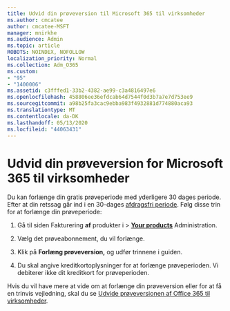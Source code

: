 ```yaml
---
title: Udvid din prøveversion til Microsoft 365 til virksomheder
ms.author: cmcatee
author: cmcatee-MSFT
manager: mnirkhe
ms.audience: Admin
ms.topic: article
ROBOTS: NOINDEX, NOFOLLOW
localization_priority: Normal
ms.collection: Adm_O365
ms.custom:
- "95"
- "1400006"
ms.assetid: c3fffed1-33b2-4382-ae99-c3a4816497e6
ms.openlocfilehash: 458806ee36efdcab64d7544f0d3b7a7e7d753ee9
ms.sourcegitcommit: a98b25fa3cac9ebba983f4932881d774880aca93
ms.translationtype: MT
ms.contentlocale: da-DK
ms.lasthandoff: 05/13/2020
ms.locfileid: "44063431"
---
```

# <a name="extend-your-trial-for-microsoft-365-for-business"></a>Udvid din prøveversion for Microsoft 365 til virksomheder

Du kan forlænge din gratis prøveperiode med yderligere 30 dages periode. Efter at din retssag går ind i en 30-dages [afdragsfri periode](https://docs.microsoft.com/alchemyinsights/grace-period-for-microsoft-365-free-trial). Følg disse trin for at forlænge din prøveperiode:
  
1. Gå til siden Fakturering **af** produkter i \> **[Your products](https://go.microsoft.com/fwlink/p/?linkid=842054)** Administration.

2. Vælg det prøveabonnement, du vil forlænge.

3. Klik på **Forlæng prøveversion,** og udfør trinnene i guiden.

4. Du skal angive kreditkortoplysninger for at forlænge prøveperioden. Vi debiterer ikke dit kreditkort for prøveperioden.

Hvis du vil have mere at vide om at forlænge din prøveversion eller for at få en trinvis vejledning, skal du se [Udvide prøveversionen af Office 365 til virksomheder](https://docs.microsoft.com/microsoft-365/commerce/extend-your-trial).
